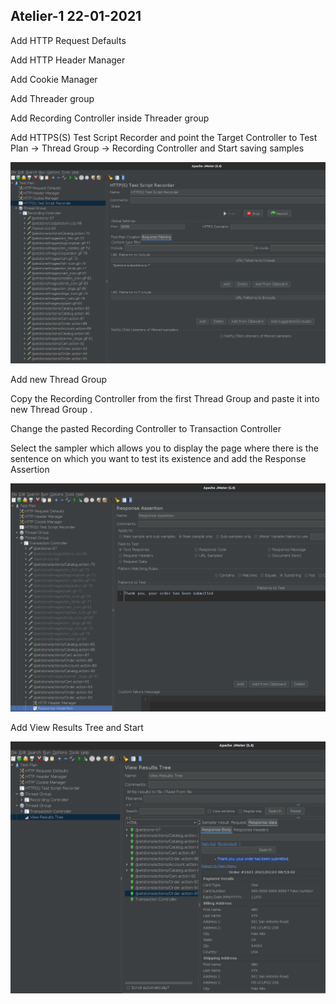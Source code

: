 ## Atelier-1 22-01-2021

Add HTTP Request Defaults

Add HTTP Header Manager

Add Cookie Manager

Add Threader group 

Add Recording Controller inside Threader group

Add HTTPS(S) Test Script Recorder and point the Target Controller to Test Plan -> Thread Group -> Recording Controller and Start saving samples

<p align=center> <img src="../.images/atelier-1-jmeter-1.png" /> </p>

Add new Thread Group

Copy the Recording Controller from the first Thread Group and paste it into new Thread Group .

Change the pasted Recording Controller to Transaction Controller 

Select the sampler which allows you to display the page where there is the sentence on which you want to test its existence and add the Response Assertion

<p align=center> <img src="../.images/atelier-1-jmeter-2.png" /> </p>

Add View Results Tree and Start 

<p align=center> <img src="../.images/atelier-1-jmeter-3.png" /> </p>

